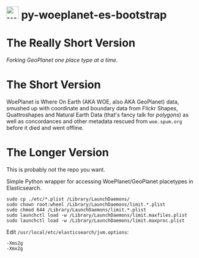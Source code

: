 # <img src="https://avatars1.githubusercontent.com/u/29209318?s=32&v=4" width="32" height="32" alt="woeplanet">&nbsp;py-woeplanet-es-bootstrap

# The Really Short Version

_Forking GeoPlanet one place type at a time_.

# The Short Version

WoePlanet is Where On Earth (AKA WOE, also AKA GeoPlanet) data, smushed up with coordinate and boundary data from Flickr Shapes, Quattroshapes and Natural Earth Data (that's fancy talk for _polygons_) as well as concordances and other metadata rescued from `woe.spum.org` before it died and went offline.

# The Longer Version

This is probably not the repo you want.

Simple Python wrapper for accessing WoePlanet/GeoPlanet placetypes in Elasticsearch.
```
sudo cp ./etc/*.plist /Library/LaunchDaemons/
sudo chown root:wheel /Library/LaunchDaemons/limit.*.plist
sudo chmod 644 /Library/LaunchDaemons/limit.*.plist
sudo launchctl load -w /Library/LaunchDaemons/limit.maxfiles.plist
sudo launchctl load -w /Library/LaunchDaemons/limit.maxproc.plist
```

Edit `/usr/local/etc/elasticsearch/jvm.options`:

```
-Xms2g
-Xmx2g
```
